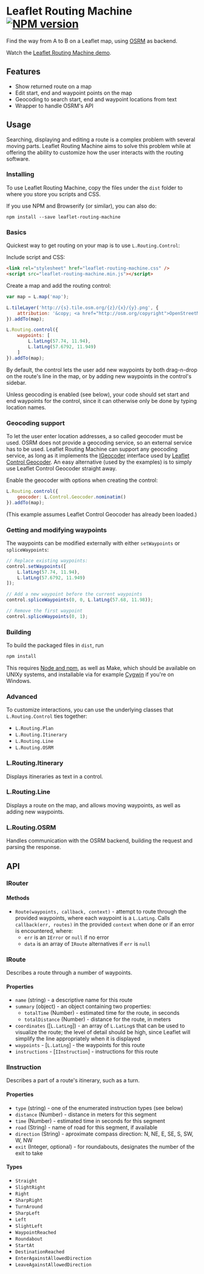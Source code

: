 Leaflet Routing Machine [![NPM version](https://badge.fury.io/js/leaflet-routing-machine.png)](http://badge.fury.io/js/leaflet-routing-machine)
=======================

Find the way from A to B on a Leaflet map, using [OSRM](http://project-osrm.org/) as backend.

Watch the [Leaflet Routing Machine demo](http://www.liedman.net/leaflet-routing-machine/).

## Features

* Show returned route on a map
* Edit start, end and waypoint points on the map
* Geocoding to search start, end and waypoint locations from text
* Wrapper to handle OSRM's API

## Usage

Searching, displaying and editing a route is a complex problem with several moving parts. Leaflet Routing Machine aims to solve this problem while at offering the ability to customize how the user interacts with the routing software.

### Installing

To use Leaflet Routing Machine, copy the files under the ```dist``` folder to where you store you scripts and CSS.

If you use NPM and Browserify (or similar), you can also do:

```
npm install --save leaflet-routing-machine
```

### Basics

Quickest way to get routing on your map is to use ```L.Routing.Control```:

Include script and CSS:

```HTML
<link rel="stylesheet" href="leaflet-routing-machine.css" />
<script src="leaflet-routing-machine.min.js"></script>
```

Create a map and add the routing control:

```js
var map = L.map('map');

L.tileLayer('http://{s}.tile.osm.org/{z}/{x}/{y}.png', {
    attribution: '&copy; <a href="http://osm.org/copyright">OpenStreetMap</a> contributors'
}).addTo(map);

L.Routing.control({
    waypoints: [
        L.latLng(57.74, 11.94),
        L.latLng(57.6792, 11.949)
    ]
}).addTo(map);
```

By default, the control lets the user add new waypoints by both drag-n-drop on the route's line
in the map, or by adding new waypoints in the control's sidebar.

Unless geocoding is enabled (see below), your code should set start and end waypoints for the control,
since it can otherwise only be done by typing location names.

### Geocoding support

To let the user enter location addresses, a so called geocoder must be used. OSRM does not
provide a geocoding service, so an external service has to be used. Leaflet Routing Machine
can support any geocoding service, as long as it implements the [IGeocoder](https://github.com/perliedman/leaflet-control-geocoder#igeocoder) interface used by [Leaflet Control Geocoder](https://github.com/perliedman/leaflet-control-geocoder). An easy alternative (used by the examples) is to simply use Leaflet Control Geocoder straight away.

Enable the geocoder with options when creating the control:

```js
L.Routing.control({
    geocoder: L.Control.Geocoder.nominatim()
}).addTo(map);
```

(This example assumes Leaflet Control Geocoder has already been loaded.)

### Getting and modifying waypoints

The waypoints can be modified externally with either ```setWaypoints``` or ```spliceWaypoints```:

```js
// Replace existing waypoints:
control.setWaypoints([
    L.latLng(57.74, 11.94),
    L.latLng(57.6792, 11.949)
]);

// Add a new waypoint before the current waypoints
control.spliceWaypoints(0, 0, L.latLng(57.68, 11.98));

// Remove the first waypoint
control.spliceWaypoints(0, 1);
```

### Building

To build the packaged files in ```dist```, run

```sh
npm install
```

This requires [Node and npm](http://nodejs.org/), as well as Make, which should be available on UNIXy systems, and installable via for example [Cygwin](http://www.cygwin.com/) if you're on Windows.

### Advanced

To customize interactions, you can use the underlying classes that ```L.Routing.Control``` ties together:

* ```L.Routing.Plan```
* ```L.Routing.Itinerary```
* ```L.Routing.Line```
* ```L.Routing.OSRM```

### L.Routing.Itinerary

Displays itineraries as text in a control.

### L.Routing.Line

Displays a route on the map, and allows moving waypoints, as well as adding new waypoints.

### L.Routing.OSRM

Handles communication with the OSRM backend, building the request and parsing the response.

## API

### IRouter

#### Methods

* ```Route(waypoints, callback, context)``` - attempt to route through the provided waypoints, where each waypoint is a
  ```L.LatLng```. Calls ```callback(err, routes)``` in the provided ```context``` when done or if an error is encountered, where:
    * ```err``` is an ```IError``` or ```null``` if no error
    * ```data``` is an array of ```IRoute``` alternatives if ```err``` is ```null```

### IRoute

Describes a route through a number of waypoints.

#### Properties

* ```name``` (string) - a descriptive name for this route
* ```summary``` (object) - an object containing two properties:
    * ```totalTime``` (Number) - estimated time for the route, in seconds
    * ```totalDistance``` (Number) - distance for the route, in meters
* ```coordinates``` ([```L.LatLng```]) - an array of ```L.LatLng```s that can be used
  to visualize the route; the level of detail should be high, since
  Leaflet will simplify the line appropriately when it is displayed
* ```waypoints``` - [```L.LatLng```] - the waypoints for this route
* ```instructions``` - [```IInstruction```] - instructions for this route

### IInstruction

Describes a part of a route's itinerary, such as a turn.

#### Properties

* ```type``` (string) - one of the enumerated instruction types (see below)
* ```distance``` (Number) - distance in meters for this segment
* ```time``` (Number) - estimated time in seconds for this segment
* ```road``` (String) - name of road for this segment, if available
* ```direction``` (String) - aproximate compass direction: N, NE, E, SE, S, SW, W, NW
* ```exit``` (Integer, optional) - for roundabouts, designates the number of the exit to take

#### Types

* ```Straight```
* ```SlightRight```
* ```Right```
* ```SharpRight```
* ```TurnAround```
* ```SharpLeft```
* ```Left```
* ```SlightLeft```
* ```WaypointReached```
* ```Roundabout```
* ```StartAt```
* ```DestinationReached```
* ```EnterAgainstAllowedDirection```
* ```LeaveAgainstAllowedDirection```
